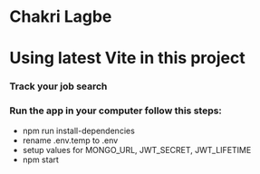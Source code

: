 # Chakri Lagbe

# Using latest Vite in this project

### Track your job search

### Run the app in your computer follow this steps:

- npm run install-dependencies
- rename .env.temp to .env
- setup values for MONGO_URL, JWT_SECRET, JWT_LIFETIME
- npm start
